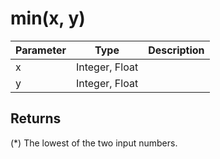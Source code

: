 # min(x, y)

| Parameter | Type           | Description |
| --------- | -------------- | ----------- |
| x         | Integer, Float |             |
| y         | Integer, Float |             |

## Returns

(*) The lowest of the two input numbers.
